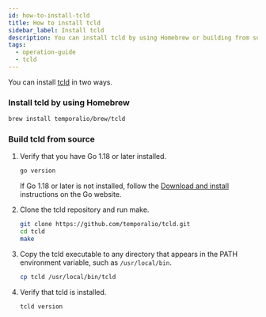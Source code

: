 ```yaml
---
id: how-to-install-tcld
title: How to install tcld
sidebar_label: Install tcld
description: You can install tcld by using Homebrew or building from source.
tags:
  - operation-guide
  - tcld
---
```


You can install [tcld](/docs/cloud/tcld) in two ways.

### Install tcld by using Homebrew

```bash
brew install temporalio/brew/tcld
```

### Build tcld from source

1. Verify that you have Go 1.18 or later installed.


    ```bash
    go version
    ```

    If Go 1.18 or later is not installed, follow the [Download and install](https://go.dev/doc/install) instructions on the Go website.

1. Clone the tcld repository and run make.


    ```bash
    git clone https://github.com/temporalio/tcld.git
    cd tcld
    make
    ```

1. Copy the tcld executable to any directory that appears in the PATH environment variable, such as `/usr/local/bin`.


    ```bash
    cp tcld /usr/local/bin/tcld
    ```

1. Verify that tcld is installed.


    ```bash
    tcld version
    ```
